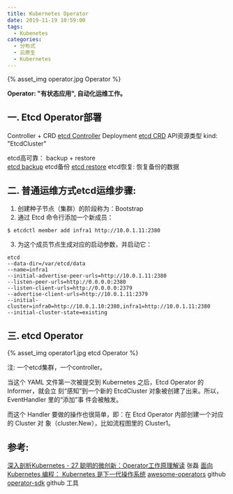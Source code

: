 ```yaml
---
title: Kubernetes Operator
date: 2019-11-19 10:59:00
tags:
  - Kubenetes
categories:
  - 分布式 
  - 云原生
  - Kubernetes
---
```


<p></p>
<!-- more -->

{% asset_img   operator.jpg  Operator  %} 

**Operator: "有状态应用", 自动化运维工作。**

## 一. Etcd Operator部署 
Controller + CRD 
[etcd Controller](https://github.com/coreos/etcd-operator/blob/master/example/deployment.yaml)  Deployment
[etcd CRD](https://github.com/coreos/etcd-operator/blob/master/example/example-etcd-cluster.yaml)  API资源类型 kind: "EtcdCluster"

etcd高可靠： backup + restore   
[etcd backup](https://github.com/coreos/etcd-operator/tree/master/example/etcd-backup-operator)  etcd备份
[etcd restore](https://github.com/coreos/etcd-operator/tree/master/example/etcd-restore-operator) etcd恢复: 恢复备份的数据

## 二. 普通运维方式etcd运维步骤:
1. 创建种子节点（集群）的阶段称为：Bootstrap
2. 通过 Etcd 命令行添加一个新成员：
```
$ etcdctl member add infra1 http://10.0.1.11:2380
```
3. 为这个成员节点生成对应的启动参数，并启动它：
```
etcd
--data-dir=/var/etcd/data
--name=infra1
--initial-advertise-peer-urls=http://10.0.1.11:2380
--listen-peer-urls=http://0.0.0.0:2380
--listen-client-urls=http://0.0.0.0:2379
--advertise-client-urls=http://10.0.1.11:2379
--initial-cluster=infra0=http://10.0.1.10:2380,infra1=http://10.0.1.11:2380
--initial-cluster-state=existing
```

## 三. etcd Operator 
 
<div>
{% asset_img   operator1.jpg  etcd Operator  %}
</div>

注: 一个etcd集群，一个controller。

当这个 YAML 文件第一次被提交到 Kubernetes 之后，Etcd Operator 的 Informer，就会立
刻“感知”到一个新的 EtcdCluster 对象被创建了出来。所以，EventHandler 里的“添加”事
件会被触发。

而这个 Handler 要做的操作也很简单，即：在 Etcd Operator 内部创建一个对应的 Cluster 对
象（cluster.New），比如流程图里的 Cluster1。



## 参考:
[深入剖析Kubernetes - 27  聪明的微创新：Operator工作原理解读]() 张磊
[面向 Kubernetes 编程： Kubernetes 是下一代操作系统](https://mp.weixin.qq.com/s/E5-agHtMvW_X7znVJDkTKA)
[awesome-operators](https://github.com/www6v/awesome-operators)   github 
[operator-sdk](https://github.com/operator-framework/operator-sdk)  github 工具
